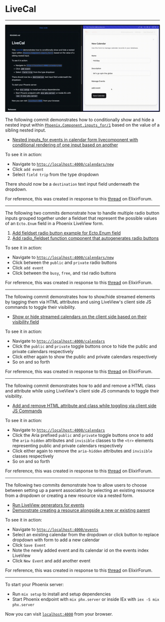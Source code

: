 # LiveCal

---------------------------------------

![demo gif](https://github.com/codeanpeace/live_cal/blob/master/demo.gif)

The following commit demonstrates how to conditionally show and hide a nested input within [`Phoenix.Component.inputs_for/1`](https://hexdocs.pm/phoenix_live_view/Phoenix.Component.html#inputs_for/1) based on the value of a sibling nested input.

- [Nested inputs_for events in calendar form livecomponent with conditional rendering of one input based on another](https://github.com/codeanpeace/live_cal/commit/e56742cfd0cfea7896829494924c078f94d5c860)

To see it in action:

  * Navigate to [`http://localhost:4000/calendars/new`](http://localhost:4000/calendars/new)
  * Click `add event`
  * Select `field trip` from the type dropdown

There should now be a `destination` text input field underneath the dropdown.

For reference, this was created in response to this
[thread](https://elixirforum.com/t/understanding-phoenix-html-form-changesets-and-data-lifecycle/56483/7?u=codeanpeace) on ElixirForum.

---------------------------------------

The following two commits demonstrate how to handle multiple radio button
inputs grouped together under a fieldset that represent the possible values of
an `Ecto.Enum` field in a Phoenix LiveView form. 

1. [Add fieldset radio button example for Ecto.Enum field](https://github.com/codeanpeace/live_cal/commit/736b4e307391b68cd600446f30a112f9afeacab8)
2. [Add radio_fieldset function component that autogenerates radio buttons](https://github.com/codeanpeace/live_cal/commit/11d246d11454a7a8e943685444e0b3d4cb9d3649)

To see it in action:

  * Navigate to [`http://localhost:4000/calendars/new`](http://localhost:4000/calendars/new)
  * Click between the `public` and `private` radio buttons
  * Click `add event`
  * Click between the `busy`, `free`, and `tbd` radio buttons

For reference, this was created in response to this [thread](https://elixirforum.com/t/radio-buttons-using-the-corecomponents-module-in-phoenix-1-7/56856/5?u=codeanpeace) on ElixirForum.

---------------------------------------

The following commit demonstrates how to show/hide streamed elements by tagging them via HTML attributes and using LiveView's client side JS commands to toggle their visibility.

- [Show or hide streamed calendars on the client side based on their visibility field](https://github.com/codeanpeace/live_cal/commit/5ec335d552ac36787934972ea23619a72513deef)

To see it in action:

  * Navigate to [`http://localhost:4000/calendars`](http://localhost:4000/calendars)
  * Click the `public` and `private` toggle buttons once to hide the public and private calendars respectively
  * Click either again to show the public and private calendars respectively
  * So on and so forth

For reference, this was created in response to this [thread](https://elixirforum.com/t/conditional-display-of-an-html-element-part-of-a-stream/56960/4?u=codeanpeace) on ElixirForum.

---------------------------------------

The following commit demonstrates how to add and remove a HTML class and attribute while using LiveView's client side JS commands to toggle their visibility.

- [Add and remove HTML attribute and class while toggling via client side JS Commands](https://github.com/codeanpeace/live_cal/commit/7561dfce19ffc855478928dff0a6a1bb40b88085)

To see it in action:

  * Navigate to [`http://localhost:4000/calendars`](http://localhost:4000/calendars)
  * Click the Aria prefixed `public` and `private` toggle buttons once to add the `aria-hidden` attributes and `invisible` classes to the `<tr>` elements representing public and private calendars respectively
  * Click either again to remove the `aria-hidden` attributes and `invisible` classes respectively
  * So on and so forth

For reference, this was created in response to this [thread](https://elixirforum.com/t/challenges-with-phoenix-liveview-js-and-tailwindcss-transitions/57049/12?u=codeanpeace) on ElixirForum.

---------------------------------------
The following two commits demonstrate how to allow users to choose between setting up a parent association by selecting an existing resource from a dropdown or creating a new resource via a nested form.

- [Run LiveView generators for events](https://github.com/codeanpeace/live_cal/commit/f2f22c51086f993e7736ad2789587933a26d5878)
- [Demonstrate creating a resource alongside a new or existing parent](https://github.com/codeanpeace/live_cal/commit/b8bc54b97c8f949c58d9c9086cbe6e5104d5d966)

To see it in action:

  * Navigate to [`http://localhost:4000/events`](http://localhost:4000/events/new)
  * Select an existing calendar from the dropdown or click button to replace dropdown with form to add a new calendar
  * Click `Save Event`
  * Note the newly added event and its calendar id on the events index LiveView
  * Click `New Event` and add another event

For reference, this was created in response to this [thread](https://elixirforum.com/t/edit-or-add-association-in-the-same-form/57146/2?u=codeanpeace) on ElixirForum.

---------------------------------------

To start your Phoenix server:

  * Run `mix setup` to install and setup dependencies
  * Start Phoenix endpoint with `mix phx.server` or inside IEx with `iex -S mix phx.server`

Now you can visit [`localhost:4000`](http://localhost:4000) from your browser.
